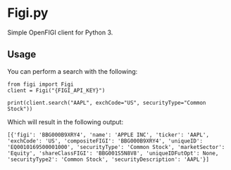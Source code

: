 # Figi.py

Simple OpenFIGI client for Python 3.

## Usage

You can perform a search with the following:

    from figi import Figi
    client = Figi("{FIGI_API_KEY}")

    print(client.search("AAPL", exchCode="US", securityType="Common Stock"))

Which will result in the following output:

    [{'figi': 'BBG000B9XRY4', 'name': 'APPLE INC', 'ticker': 'AAPL', 'exchCode': 'US', 'compositeFIGI': 'BBG000B9XRY4', 'uniqueID': 'EQ0010169500001000', 'securityType': 'Common Stock', 'marketSector': 'Equity', 'shareClassFIGI': 'BBG001S5N8V8', 'uniqueIDFutOpt': None, 'securityType2': 'Common Stock', 'securityDescription': 'AAPL'}]
